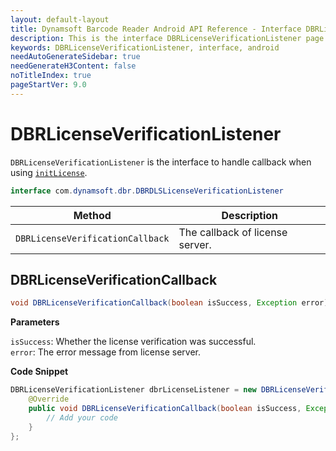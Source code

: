 ```yaml
---
layout: default-layout
title: Dynamsoft Barcode Reader Android API Reference - Interface DBRLicenseVerificationListener
description: This is the interface DBRLicenseVerificationListener page of Dynamsoft Barcode Reader for Android SDK.
keywords: DBRLicenseVerificationListener, interface, android
needAutoGenerateSidebar: true
needGenerateH3Content: false
noTitleIndex: true
pageStartVer: 9.0
---
```


# DBRLicenseVerificationListener

`DBRLicenseVerificationListener` is the interface to handle callback when using [`initLicense`](primary-license.md#initlicense).

```java
interface com.dynamsoft.dbr.DBRDLSLicenseVerificationListener
```

| Method | Description |
| ------ | ----------- |
| `DBRLicenseVerificationCallback` | The callback of license server. |

## DBRLicenseVerificationCallback

```java
void DBRLicenseVerificationCallback(boolean isSuccess, Exception error);
```

**Parameters**

`isSuccess`: Whether the license verification was successful.  
`error`: The error message from license server.

**Code Snippet**

```java
DBRLicenseVerificationListener dbrLicenseListener = new DBRLicenseVerificationListener() {
    @Override
    public void DBRLicenseVerificationCallback(boolean isSuccess, Exception error) {
        // Add your code
    }
};
```
